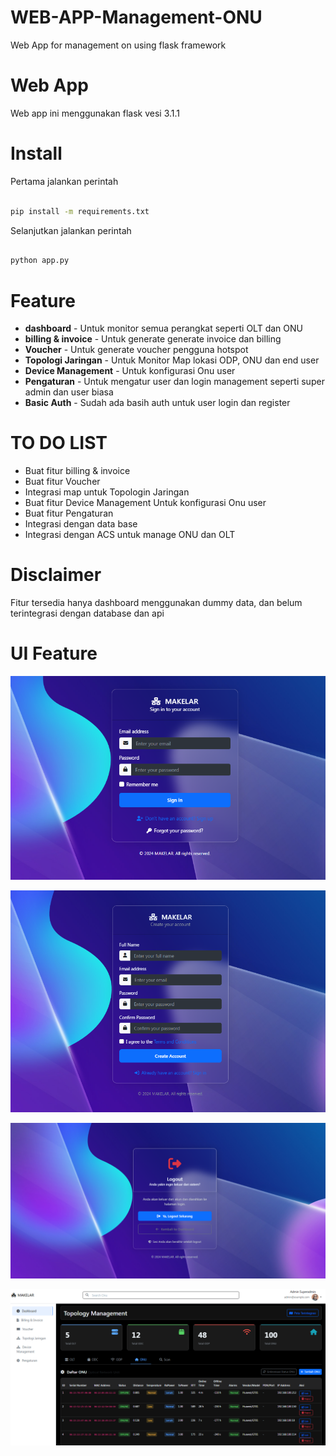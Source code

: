 # WEB-APP-Management-ONU
Web App for management on using flask framework


# Web App
Web app ini menggunakan flask vesi 3.1.1

# Install

Pertama jalankan perintah 

```bash 

pip install -m requirements.txt 

```

Selanjutkan jalankan perintah 

 ```bash
 
 python app.py
 
 ```

# Feature
 * **dashboard** - Untuk monitor semua perangkat seperti OLT dan ONU
 * **billing & invoice** - Untuk generate generate invoice dan billing 
 * **Voucher**  - Untuk generate voucher pengguna hotspot 
 * **Topologi Jaringan** - Untuk Monitor Map lokasi ODP, ONU dan end user
 * **Device Management** - Untuk konfigurasi Onu user 
 * **Pengaturan** - Untuk mengatur user dan login management seperti super admin dan user biasa
 * **Basic Auth** - Sudah ada basih auth untuk user login dan register

# TO DO LIST 

* Buat fitur billing & invoice
* Buat fitur Voucher
* Integrasi map untuk Topologin Jaringan
* Buat fitur Device Management Untuk konfigurasi Onu user 
* Buat fitur Pengaturan
* Integrasi dengan data base
* Integrasi dengan ACS untuk manage ONU dan OLT

# Disclaimer
Fitur tersedia hanya dashboard menggunakan dummy data, dan belum terintegrasi dengan database dan api

# UI Feature

![Login](https://raw.githubusercontent.com/Thevi1/WEB-APP-Management-ONU/main/static/img/login-form.png)

![Alt text](https://raw.githubusercontent.com/Thevi1/WEB-APP-Management-ONU/main/static/img/register-form.png)

![Alt text](https://raw.githubusercontent.com/Thevi1/WEB-APP-Management-ONU/main/static/img/logout-confim.png)

![Alt text](https://raw.githubusercontent.com/Thevi1/WEB-APP-Management-ONU/main/static/img/dashboard-img.png)




